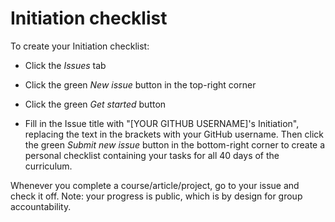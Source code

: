# Initiation checklist

To create your Initiation checklist:

- Click the *Issues* tab

- Click the green *New issue* button in the top-right corner

- Click the green *Get started* button

- Fill in the Issue title with "[YOUR GITHUB USERNAME]'s Initiation", replacing the text in the brackets with your GitHub username. Then click the green *Submit new issue* button in the bottom-right corner to create a personal checklist containing your tasks for all 40 days of the curriculum.

Whenever you complete a course/article/project, go to your issue and check it off. Note: your progress is public, which is by design for group accountability.
